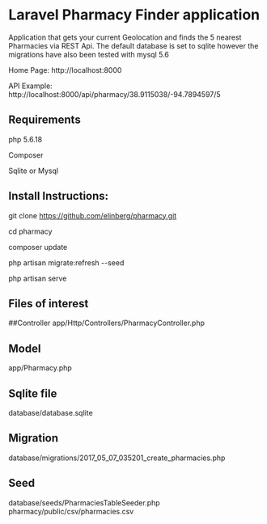 # Laravel Pharmacy Finder application

Application that gets your current Geolocation and finds the 5 nearest Pharmacies via REST Api. The default database is set to sqlite however
the migrations have also been tested with mysql 5.6

Home Page:
http://localhost:8000

API Example:
http://localhost:8000/api/pharmacy/38.9115038/-94.7894597/5

## Requirements
php 5.6.18

Composer

Sqlite or Mysql

## Install Instructions:
git clone https://github.com/elinberg/pharmacy.git

cd pharmacy

composer update

php artisan migrate:refresh --seed

php artisan serve

## Files of interest
##Controller
app/Http/Controllers/PharmacyController.php
## Model
app/Pharmacy.php
## Sqlite file
database/database.sqlite
## Migration
database/migrations/2017_05_07_035201_create_pharmacies.php
## Seed
database/seeds/PharmaciesTableSeeder.php
pharmacy/public/csv/pharmacies.csv

